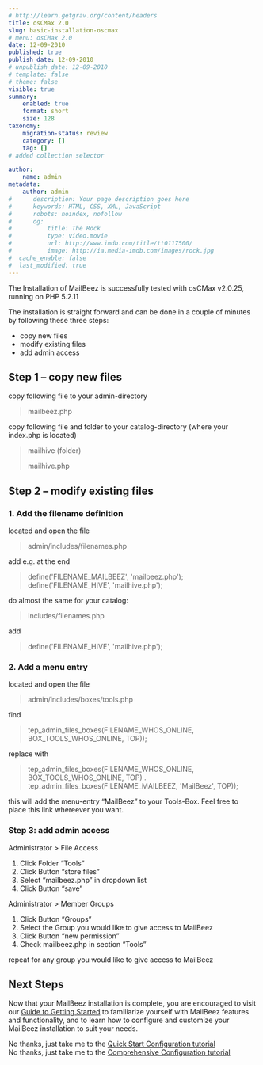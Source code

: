 ```yaml
---
# http://learn.getgrav.org/content/headers
title: osCMax 2.0
slug: basic-installation-oscmax
# menu: osCMax 2.0
date: 12-09-2010
published: true
publish_date: 12-09-2010
# unpublish_date: 12-09-2010
# template: false
# theme: false
visible: true
summary:
    enabled: true
    format: short
    size: 128
taxonomy:
    migration-status: review
    category: []
    tag: []
# added collection selector

author:
    name: admin
metadata:
    author: admin
#      description: Your page description goes here
#      keywords: HTML, CSS, XML, JavaScript
#      robots: noindex, nofollow
#      og:
#          title: The Rock
#          type: video.movie
#          url: http://www.imdb.com/title/tt0117500/
#          image: http://ia.media-imdb.com/images/rock.jpg
#  cache_enable: false
#  last_modified: true
---
```


The Installation of MailBeez is successfully tested with osCMax v2.0.25, running on PHP 5.2.11

The installation is straight forward and can be done in a couple of minutes by following these three steps:

- copy new files
- modify existing files
- add admin access

## Step 1 – copy new files

copy following file to your admin-directory

> mailbeez.php

copy following file and folder to your catalog-directory (where your index.php is located)

> mailhive (folder)
> 
> mailhive.php

## Step 2 – modify existing files

### 1. Add the filename definition

located and open the file

> admin/includes/filenames.php

add e.g. at the end

> define('FILENAME_MAILBEEZ', 'mailbeez.php');
>     define('FILENAME_HIVE', 'mailhive.php');

do almost the same for your catalog:

> includes/filenames.php

add

> define('FILENAME_HIVE', 'mailhive.php');

### 2. Add a menu entry

located and open the file

> admin/includes/boxes/tools.php

find

> tep_admin_files_boxes(FILENAME_WHOS_ONLINE, BOX_TOOLS_WHOS_ONLINE, TOP));

replace with

> tep_admin_files_boxes(FILENAME_WHOS_ONLINE, BOX_TOOLS_WHOS_ONLINE, TOP) . tep_admin_files_boxes(FILENAME_MAILBEEZ, 'MailBeez', TOP));

this will add the menu-entry “MailBeez” to your Tools-Box. Feel free to place this link whereever you want.

### Step 3: add admin access

Administrator > File Access

1. Click Folder “Tools”
2. Click Button “store files”
3. Select “mailbeez.php” in dropdown list
4. Click Button “save”

Administrator > Member Groups

1. Click Button “Groups”
2. Select the Group you would like to give access to MailBeez
3. Click Button “new permission”
4. Check mailbeez.php in section “Tools”

repeat for any group you would like to give access to MailBeez

## Next Steps

Now that your MailBeez installation is complete, you are encouraged to visit our [ Guide to Getting Started](http://www.mailbeez.com/documentation/tutorials/guide-to-getting-started/) to familiarize yourself with MailBeez features and functionality, and to learn how to configure and customize your MailBeez installation to suit your needs.

No thanks, just take me to the [Quick Start Configuration tutorial](http://www.mailbeez.com/documentation/tutorials/mailbeez-quick-start-configuration-tutorial/)  
 No thanks, just take me to the [Comprehensive Configuration tutorial](http://www.mailbeez.com/documentation/tutorials/mailbeez-comprehensive-configuration-tutorial/)
